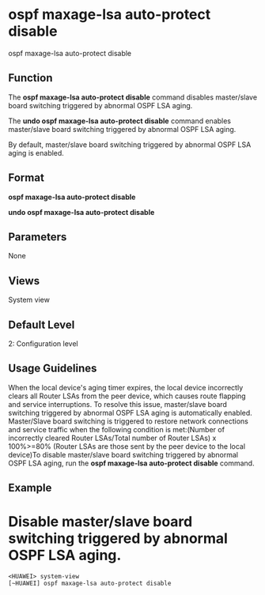 ospf maxage-lsa auto-protect disable
====================================

ospf maxage-lsa auto-protect disable

Function
--------



The **ospf maxage-lsa auto-protect disable** command disables master/slave board switching triggered by abnormal OSPF LSA aging.

The **undo ospf maxage-lsa auto-protect disable** command enables master/slave board switching triggered by abnormal OSPF LSA aging.



By default, master/slave board switching triggered by abnormal OSPF LSA aging is enabled.


Format
------

**ospf maxage-lsa auto-protect disable**

**undo ospf maxage-lsa auto-protect disable**


Parameters
----------

None

Views
-----

System view


Default Level
-------------

2: Configuration level


Usage Guidelines
----------------

When the local device's aging timer expires, the local device incorrectly clears all Router LSAs from the peer device, which causes route flapping and service interruptions. To resolve this issue, master/slave board switching triggered by abnormal OSPF LSA aging is automatically enabled. Master/Slave board switching is triggered to restore network connections and service traffic when the following condition is met:(Number of incorrectly cleared Router LSAs/Total number of Router LSAs) x 100%>=80% (Router LSAs are those sent by the peer device to the local device)To disable master/slave board switching triggered by abnormal OSPF LSA aging, run the **ospf maxage-lsa auto-protect disable** command.


Example
-------

# Disable master/slave board switching triggered by abnormal OSPF LSA aging.
```
<HUAWEI> system-view
[~HUAWEI] ospf maxage-lsa auto-protect disable

```